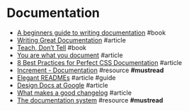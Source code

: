 # Documentation

- [A beginners guide to writing documentation](http://docs.writethedocs.org/writing/beginners-guide-to-docs) #book
- [Writing Great Documentation](https://jacobian.org/writing/great-documentation) #article
- [Teach, Don’t Tell](http://stevelosh.com/blog/2013/09/teach-dont-tell) #book
- [You are what you document](https://www.ybrikman.com/writing/2014/05/05/you-are-what-you-document) #article
- [8 Best Practices for Perfect CSS Documentation](https://webdesign.tutsplus.com/articles/css-documentation-best-practices--cms-30139) #article
- [Increment - Documentation](https://increment.com/documentation) #resource **#mustread**
- [Elegant READMEs](https://www.yegor256.com/2019/04/23/elegant-readme.html) #article #guide
- [Design Docs at Google](https://www.industrialempathy.com/posts/design-docs-at-google) #article
- [What makes a good changelog](https://workos.com/blog/what-makes-a-good-changelog) #article
- [The documentation system](https://documentation.divio.com) #resource **#mustread**
